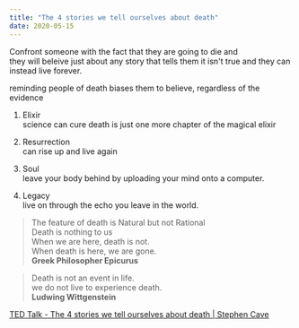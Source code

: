 ```yaml
---
title: "The 4 stories we tell ourselves about death"
date: 2020-05-15
---
```


Confront someone with the fact that they are going to die and   
they will beleive just about any story that tells them it isn't true and they can instead live forever.   

reminding people of death biases them to believe, regardless of the evidence

1. Elixir   
 science can cure death is just one more chapter of the magical elixir 

3. Resurrection   
can rise up and live again

3. Soul   
leave your body behind by uploading your mind onto a computer. 

4. Legacy   
live on through the echo you leave in the world.

> The feature of death is Natural but not Rational   
> Death is nothing to us   
> When we are here, death is not.    
> When death is here, we are gone.   
> **Greek Philosopher Epicurus**

> Death is not an event in life.   
> we do not live to experience death.   
> **Ludwing Wittgenstein**

[TED Talk - The 4 stories we tell ourselves about death | Stephen Cave](https://www.ted.com/talks/stephen_cave_the_4_stories_we_tell_ourselves_about_death)
